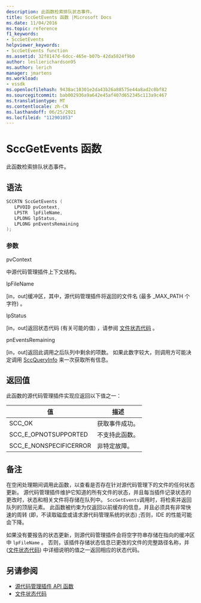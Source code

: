 ```yaml
---
description: 此函数检索排队状态事件。
title: SccGetEvents 函数 |Microsoft Docs
ms.date: 11/04/2016
ms.topic: reference
f1_keywords:
- SccGetEvents
helpviewer_keywords:
- SccGetEvents function
ms.assetid: 32f8147d-6dcc-465e-b07b-42da5824f9b0
author: leslierichardson95
ms.author: lerich
manager: jmartens
ms.workload:
- vssdk
ms.openlocfilehash: 9438ac10301e2da43b26a88575e44a8ad2c0bf82
ms.sourcegitcommit: bab002936a9a642e45af407d652345c113a9c467
ms.translationtype: MT
ms.contentlocale: zh-CN
ms.lasthandoff: 06/25/2021
ms.locfileid: "112901053"
---
```

# <a name="sccgetevents-function"></a>SccGetEvents 函数
此函数检索排队状态事件。

## <a name="syntax"></a>语法

```cpp
SCCRTN SccGetEvents (
   LPVOID pvContext,
   LPSTR  lpFileName,
   LPLONG lpStatus,
   LPLONG pnEventsRemaining
);
```

### <a name="parameters"></a>参数
 pvContext

中源代码管理插件上下文结构。

 lpFileName

[in，out]缓冲区，其中，源代码管理插件将返回的文件名 (最多 _MAX_PATH 个字符) 。

 lpStatus

[in，out]返回状态代码 (有关可能的值) ，请参阅 [文件状态代码](../extensibility/file-status-code-enumerator.md) 。

 pnEventsRemaining

[in，out]返回此调用之后队列中剩余的项数。 如果此数字较大，则调用方可能决定调用 [SccQueryInfo](../extensibility/sccqueryinfo-function.md) 来一次获取所有信息。

## <a name="return-value"></a>返回值
 此函数的源代码管理插件实现应返回以下值之一：

|值|描述|
|-----------|-----------------|
|SCC_OK|获取事件成功。|
|SCC_E_OPNOTSUPPORTED|不支持此函数。|
|SCC_E_NONSPECIFICERROR|非特定故障。|

## <a name="remarks"></a>备注
 在空闲处理期间调用此函数，以查看是否存在针对源代码管理下的文件的任何状态更新。 源代码管理插件维护它知道的所有文件的状态，并且每当插件记录状态的更改时，状态和相关文件将存储在队列中。 `SccGetEvents`调用时，将检索并返回队列的顶层元素。 此函数被约束为仅返回以前缓存的信息，并且必须具有非常快速的周转 (即，不读取磁盘或请求源代码管理系统的状态) ;否则，IDE 的性能可能会下降。

 如果没有要报告的状态更新，则源代码管理插件会将空字符串存储在指向的缓冲区中 `lpFileName` 。 否则，该插件存储状态信息已更改的文件的完整路径名称，并 ([文件状态代码](../extensibility/file-status-code-enumerator.md)) 中详细说明的值之一返回相应的状态代码。

## <a name="see-also"></a>另请参阅
- [源代码管理插件 API 函数](../extensibility/source-control-plug-in-api-functions.md)
- [文件状态代码](../extensibility/file-status-code-enumerator.md)
